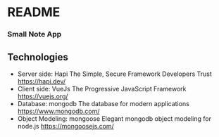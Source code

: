 # README #

### Small Note App ###
## Technologies ##
* Server side: Hapi The Simple, Secure Framework Developers Trust https://hapi.dev/
* Client side: VueJs The Progressive JavaScript Framework https://vuejs.org/
* Database: mongodb The database for modern applications https://www.mongodb.com/
* Object Modeling: mongoose Elegant mongodb object modeling for node.js https://mongoosejs.com/
